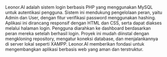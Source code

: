 Leonor.AI adalah sistem login berbasis PHP yang menggunakan MySQL untuk autentikasi pengguna. Sistem ini mendukung pengelolaan peran, yaitu Admin dan User, dengan fitur verifikasi password menggunakan hashing. Aplikasi ini dirancang responsif dengan HTML dan CSS, serta dapat diakses melalui halaman login. Pengguna diarahkan ke dashboard berdasarkan peran mereka setelah berhasil login. Proyek ini mudah diinstal dengan mengkloning repository, mengatur koneksi database, dan menjalankannya di server lokal seperti XAMPP. Leonor.AI memberikan fondasi untuk mengembangkan aplikasi berbasis web yang aman dan terstruktur.
